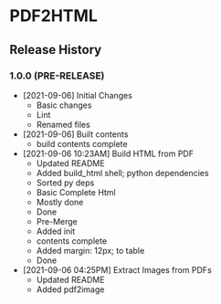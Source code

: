 # PDF2HTML

## Release History

### 1.0.0 (PRE-RELEASE)
* [2021-09-06] Initial Changes
  * Basic changes
  * Lint
  * Renamed files
* [2021-09-06] Built contents  
  * build contents complete
* [2021-09-06 10:23AM] Build HTML from PDF
  * Updated README
  * Added build_html shell; python dependencies
  * Sorted py deps
  * Basic Complete Html
  * Mostly done
  * Done
  * Pre-Merge
  * Added init
  * contents complete
  * Added margin: 12px; to table
  * Done
* [2021-09-06 04:25PM] Extract Images from PDFs
  * Updated README
  * Added pdf2image

